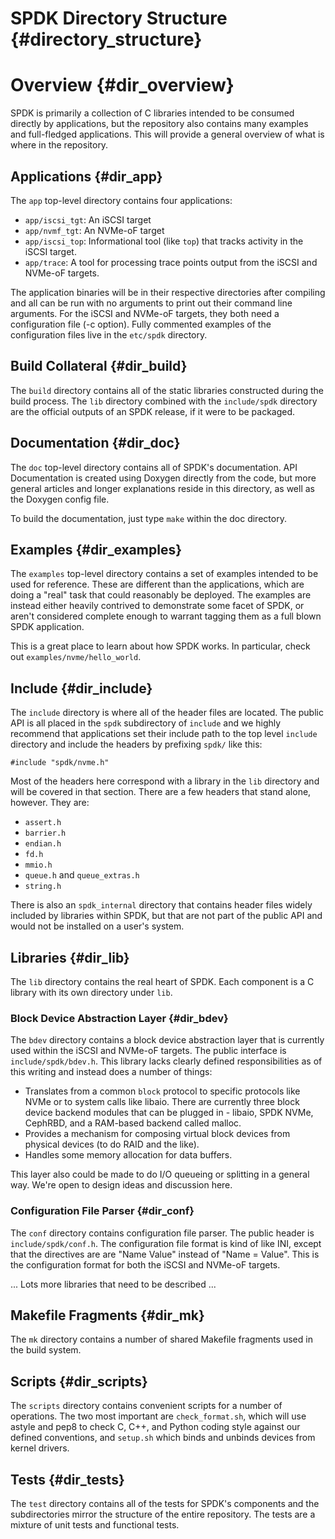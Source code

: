 # SPDK Directory Structure {#directory_structure}

# Overview {#dir_overview}

SPDK is primarily a collection of C libraries intended to be consumed directly by
applications, but the repository also contains many examples and full-fledged applications.
This will provide a general overview of what is where in the repository.

## Applications {#dir_app}

The `app` top-level directory contains four applications:
 - `app/iscsi_tgt`: An iSCSI target
 - `app/nvmf_tgt`: An NVMe-oF target
 - `app/iscsi_top`: Informational tool (like `top`) that tracks activity in the
    iSCSI target.
 - `app/trace`: A tool for processing trace points output from the iSCSI and
    NVMe-oF targets.

The application binaries will be in their respective directories after compiling and all
can be run with no arguments to print out their command line arguments. For the iSCSI
and NVMe-oF targets, they both need a configuration file (-c option). Fully commented
examples of the configuration files live in the `etc/spdk` directory.

## Build Collateral {#dir_build}

The `build` directory contains all of the static libraries constructed during
the build process. The `lib` directory combined with the `include/spdk`
directory are the official outputs of an SPDK release, if it were to be packaged.

## Documentation {#dir_doc}

The `doc` top-level directory contains all of SPDK's documentation. API Documentation
is created using Doxygen directly from the code, but more general articles and longer
explanations reside in this directory, as well as the Doxygen config file.

To build the documentation, just type `make` within the doc directory.

## Examples {#dir_examples}

The `examples` top-level directory contains a set of examples intended to be used
for reference. These are different than the applications, which are doing a "real"
task that could reasonably be deployed. The examples are instead either heavily
contrived to demonstrate some facet of SPDK, or aren't considered complete enough
to warrant tagging them as a full blown SPDK application.

This is a great place to learn about how SPDK works. In particular, check out
`examples/nvme/hello_world`.

## Include {#dir_include}

The `include` directory is where all of the header files are located. The public API
is all placed in the `spdk` subdirectory of `include` and we highly
recommend that applications set their include path to the top level `include`
directory and include the headers by prefixing `spdk/` like this:

~~~{.c}
#include "spdk/nvme.h"
~~~

Most of the headers here correspond with a library in the `lib` directory and will be
covered in that section. There are a few headers that stand alone, however. They are:

 - `assert.h`
 - `barrier.h`
 - `endian.h`
 - `fd.h`
 - `mmio.h`
 - `queue.h` and `queue_extras.h`
 - `string.h`

There is also an `spdk_internal` directory that contains header files widely included
by libraries within SPDK, but that are not part of the public API and would not be
installed on a user's system.

## Libraries {#dir_lib}

The `lib` directory contains the real heart of SPDK. Each component is a C library with
its own directory under `lib`.

### Block Device Abstraction Layer {#dir_bdev}

The `bdev` directory contains a block device abstraction layer that is currently used
within the iSCSI and NVMe-oF targets. The public interface is `include/spdk/bdev.h`.
This library lacks clearly defined responsibilities as of this writing and instead does a
number of
things:
 - Translates from a common `block` protocol to specific protocols like NVMe or to system
  calls like libaio. There are currently three block device backend modules that can be
  plugged in - libaio, SPDK NVMe, CephRBD, and a RAM-based backend called malloc.
 - Provides a mechanism for composing virtual block devices from physical devices (to do
  RAID and the like).
 - Handles some memory allocation for data buffers.

This layer also could be made to do I/O queueing or splitting in a general way. We're open
to design ideas and discussion here.

### Configuration File Parser {#dir_conf}

The `conf` directory contains configuration file parser. The public header
is `include/spdk/conf.h`. The configuration file format is kind of like INI,
except that the directives are are "Name Value" instead of "Name = Value". This is
the configuration format for both the iSCSI and NVMe-oF targets.

... Lots more libraries that need to be described ...

## Makefile Fragments {#dir_mk}

The `mk` directory contains a number of shared Makefile fragments used in the build system.

## Scripts {#dir_scripts}

The `scripts` directory contains convenient scripts for a number of operations. The two most
important are `check_format.sh`, which will use astyle and pep8 to check C, C++, and Python
coding style against our defined conventions, and `setup.sh` which binds and unbinds devices
from kernel drivers.

## Tests {#dir_tests}

The `test` directory contains all of the tests for SPDK's components and the subdirectories mirror
the structure of the entire repository. The tests are a mixture of unit tests and functional tests.
